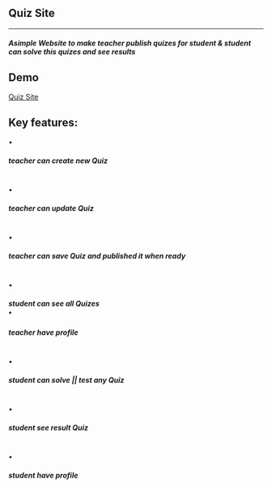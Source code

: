 <h2>Quiz Site</h2>
<hr>
<h5>
  Asimple Website to make teacher publish quizes for student & student can solve this quizes and see results
</h5>

<h2>Demo </h2>
<a href="https://quiz-f25d7.web.app/">Quiz Site</a>

<h2>Key features:</h2>
• <h5>teacher can create new Quiz</h5><br>
• <h5>teacher can update Quiz </h5><br>
• <h5>teacher can save Quiz and published it when ready</h5><br>
• <h5>student can see all Quizes<br>
• <h5>teacher have profile </h5><br>
• <h5>student can solve || test any Quiz </h5><br>
• <h5>student see result Quiz</h5> <br>
• <h5>student have profile</h5><br>


